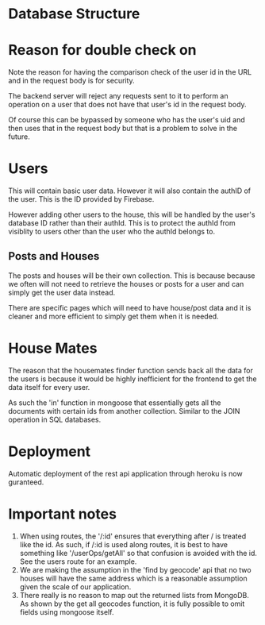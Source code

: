 # Database Structure


# Reason for double check on 

Note the reason for having the comparison check of the user id in the URL and in the request body is for security.

The backend server will reject any requests sent to it to perform an operation on a user that does not have that user's id in the request body. 

Of course this can be bypassed by someone who has the user's uid and then uses that in the request body but that is a problem to solve in the future. 

# Users

This will contain basic user data. However it will also contain the authID of the user. This is the ID provided by Firebase. 

However adding other users to the house, this will be handled by the user's database ID rather than their authId. This is to protect the authId from visiblity to users other than the user who the authId belongs to. 

## Posts and Houses

The posts and houses will be their own collection. This is because because we often will not need to retrieve the houses or posts for a user and can simply get the user data instead.

There are specific pages which will need to have house/post data and it is cleaner and more efficient to simply get them when it is needed. 

# House Mates

The reason that the housemates finder function sends back all the data for the users is because it would be highly inefficient for the frontend to get the data itself for every user.

As such the 'in' function in mongoose that essentially gets all the documents with certain ids from another collection. Similar to the JOIN operation in SQL databases.

# Deployment

Automatic deployment of the rest api application through heroku is now guranteed.

# Important notes

1. When using routes, the '/:id' ensures that everything after / is treated like the id. As such, if /:id is used along routes, it is best to have something like '/userOps/getAll' so that confusion is avoided with the id. See the users route for an example.
2. We are making the assumption in the 'find by geocode' api that no two houses will have the same address which is a reasonable assumption given the scale of our application. 
3. There really is no reason to map out the returned lists from MongoDB. As shown by the get all geocodes function, it is fully possible to omit fields using mongoose itself. 